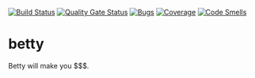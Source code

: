 [![Build Status](https://travis-ci.com/sotobabi/betty.svg?branch=master)](https://travis-ci.com/sotobabi/betty)
[![Quality Gate Status](https://sonarcloud.io/api/project_badges/measure?project=sotobabi_betty&metric=alert_status)](https://sonarcloud.io/dashboard?id=sotobabi_betty)
[![Bugs](https://sonarcloud.io/api/project_badges/measure?project=sotobabi_betty&metric=bugs)](https://sonarcloud.io/dashboard?id=sotobabi_betty)
[![Coverage](https://sonarcloud.io/api/project_badges/measure?project=sotobabi_betty&metric=coverage)](https://sonarcloud.io/dashboard?id=sotobabi_betty)
[![Code Smells](https://sonarcloud.io/api/project_badges/measure?project=sotobabi_betty&metric=code_smells)](https://sonarcloud.io/dashboard?id=sotobabi_betty)

# betty
Betty will make you $$$.
